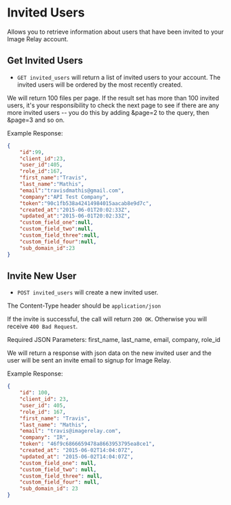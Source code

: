 Invited Users
===========

Allows you to retrieve information about users that have been invited to your Image Relay account.

Get Invited Users 
---------------

* `GET invited_users` will return a list of invited users to your account.  The invited users will be ordered by the most recently created.

We will return 100 files per page. If the result set has more than 100 invited users, it's your responsibility to check the next page to see if there are any more invited users -- you do this by adding &page=2 to the query, then &page=3 and so on.

Example Response:
```json
{
	"id":99,
	"client_id":23,
	"user_id":405,
	"role_id":167,
	"first_name":"Travis",
	"last_name":"Mathis",
	"email":"travisdmathis@gmail.com",
	"company":"API Test Company",
	"token":"90c1fb538a42414984015aacab8e9d7c",
	"created_at":"2015-06-01T20:02:33Z",
	"updated_at":"2015-06-01T20:02:33Z",
	"custom_field_one":null,
	"custom_field_two":null,
	"custom_field_three":null,
	"custom_field_four":null,
	"sub_domain_id":23
}
```

Invite New User
---------------

* `POST invited_users` will create a new invited user.

The Content-Type header should be `application/json`

If the invite is successful, the call will return `200 OK`.  Otherwise you will receive `400 Bad Request`.

Required JSON Parameters:
first_name,
last_name,
email,
company,
role_id

We will return a response with json data on the new invited user and the user will be sent an invite email to signup for Image Relay.

Example Response:
```json
{
	"id": 100,
	"client_id": 23,
	"user_id": 405,
	"role_id": 167,
	"first_name": "Travis",
	"last_name": "Mathis",
	"email": "travis@imagerelay.com",
	"company": "IR",
	"token": "46f9c6866659478a8663953795ea8ce1",
	"created_at": "2015-06-02T14:04:07Z",
	"updated_at": "2015-06-02T14:04:07Z",
	"custom_field_one": null,
	"custom_field_two": null,
	"custom_field_three": null,
	"custom_field_four": null,
	"sub_domain_id": 23
}
```




